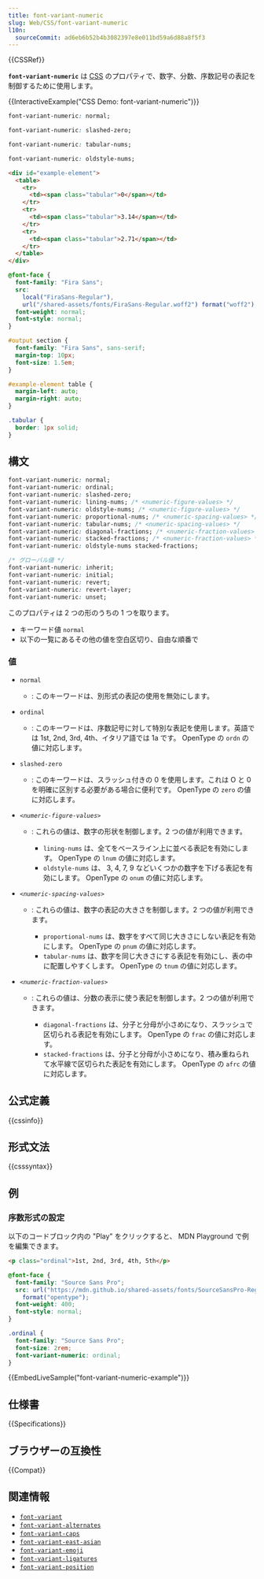 ```yaml
---
title: font-variant-numeric
slug: Web/CSS/font-variant-numeric
l10n:
  sourceCommit: ad6eb6b52b4b3082397e8e011bd59a6d88a8f5f3
---
```


{{CSSRef}}

**`font-variant-numeric`** は [CSS](/ja/docs/Web/CSS) のプロパティで、数字、分数、序数記号の表記を制御するために使用します。

{{InteractiveExample("CSS Demo: font-variant-numeric")}}

```css interactive-example-choice
font-variant-numeric: normal;
```

```css interactive-example-choice
font-variant-numeric: slashed-zero;
```

```css interactive-example-choice
font-variant-numeric: tabular-nums;
```

```css interactive-example-choice
font-variant-numeric: oldstyle-nums;
```

```html interactive-example
<div id="example-element">
  <table>
    <tr>
      <td><span class="tabular">0</span></td>
    </tr>
    <tr>
      <td><span class="tabular">3.14</span></td>
    </tr>
    <tr>
      <td><span class="tabular">2.71</span></td>
    </tr>
  </table>
</div>
```

```css interactive-example
@font-face {
  font-family: "Fira Sans";
  src:
    local("FiraSans-Regular"),
    url("/shared-assets/fonts/FiraSans-Regular.woff2") format("woff2");
  font-weight: normal;
  font-style: normal;
}

#output section {
  font-family: "Fira Sans", sans-serif;
  margin-top: 10px;
  font-size: 1.5em;
}

#example-element table {
  margin-left: auto;
  margin-right: auto;
}

.tabular {
  border: 1px solid;
}
```

## 構文

```css
font-variant-numeric: normal;
font-variant-numeric: ordinal;
font-variant-numeric: slashed-zero;
font-variant-numeric: lining-nums; /* <numeric-figure-values> */
font-variant-numeric: oldstyle-nums; /* <numeric-figure-values> */
font-variant-numeric: proportional-nums; /* <numeric-spacing-values> */
font-variant-numeric: tabular-nums; /* <numeric-spacing-values> */
font-variant-numeric: diagonal-fractions; /* <numeric-fraction-values> */
font-variant-numeric: stacked-fractions; /* <numeric-fraction-values> */
font-variant-numeric: oldstyle-nums stacked-fractions;

/* グローバル値 */
font-variant-numeric: inherit;
font-variant-numeric: initial;
font-variant-numeric: revert;
font-variant-numeric: revert-layer;
font-variant-numeric: unset;
```

このプロパティは 2 つの形のうちの 1 つを取ります。

- キーワード値 `normal`
- 以下の一覧にあるその他の値を空白区切り、自由な順番で

### 値

- `normal`

  - : このキーワードは、別形式の表記の使用を無効にします。

- `ordinal`

  - : このキーワードは、序数記号に対して特別な表記を使用します。英語では 1st, 2nd, 3rd, 4th、イタリア語では 1a です。 OpenType の `ordn` の値に対応します。

- `slashed-zero`

  - : このキーワードは、スラッシュ付きの 0 を使用します。これは O と 0 を明確に区別する必要がある場合に便利です。 OpenType の `zero` の値に対応します。

- _`<numeric-figure-values>`_

  - : これらの値は、数字の形状を制御します。2 つの値が利用できます。

    - `lining-nums` は、全てをベースライン上に並べる表記を有効にします。 OpenType の `lnum` の値に対応します。
    - `oldstyle-nums` は、 3, 4, 7, 9 などいくつかの数字を下げる表記を有効にします。 OpenType の `onum` の値に対応します。

- _`<numeric-spacing-values>`_

  - : これらの値は、数字の表記の大きさを制御します。2 つの値が利用できます。

    - `proportional-nums` は、数字をすべて同じ大きさにしない表記を有効にします。 OpenType の `pnum` の値に対応します。
    - `tabular-nums` は、数字を同じ大きさにする表記を有効にし、表の中に配置しやすくします。 OpenType の `tnum` の値に対応します。

- _`<numeric-fraction-values>`_

  - : これらの値は、分数の表示に使う表記を制御します。2 つの値が利用できます。

    - `diagonal-fractions` は、分子と分母が小さめになり、スラッシュで区切られる表記を有効にします。 OpenType の `frac` の値に対応します。
    - `stacked-fractions` は、分子と分母が小さめになり、積み重ねられて水平線で区切られた表記を有効にします。 OpenType の `afrc` の値に対応します。

## 公式定義

{{cssinfo}}

## 形式文法

{{csssyntax}}

## 例

### 序数形式の設定

以下のコードブロック内の "Play" をクリックすると、 MDN Playground で例を編集できます。

```html live-sample___font-variant-numeric-example
<p class="ordinal">1st, 2nd, 3rd, 4th, 5th</p>
```

```css live-sample___font-variant-numeric-example
@font-face {
  font-family: "Source Sans Pro";
  src: url("https://mdn.github.io/shared-assets/fonts/SourceSansPro-Regular.otf")
    format("opentype");
  font-weight: 400;
  font-style: normal;
}

.ordinal {
  font-family: "Source Sans Pro";
  font-size: 2rem;
  font-variant-numeric: ordinal;
}
```

{{EmbedLiveSample("font-variant-numeric-example")}}

## 仕様書

{{Specifications}}

## ブラウザーの互換性

{{Compat}}

## 関連情報

- [`font-variant`](/ja/docs/Web/CSS/font-variant)
- [`font-variant-alternates`](/ja/docs/Web/CSS/font-variant-alternates)
- [`font-variant-caps`](/ja/docs/Web/CSS/font-variant-caps)
- [`font-variant-east-asian`](/ja/docs/Web/CSS/font-variant-east-asian)
- [`font-variant-emoji`](/ja/docs/Web/CSS/font-variant-emoji)
- [`font-variant-ligatures`](/ja/docs/Web/CSS/font-variant-ligatures)
- [`font-variant-position`](/ja/docs/Web/CSS/font-variant-position)
